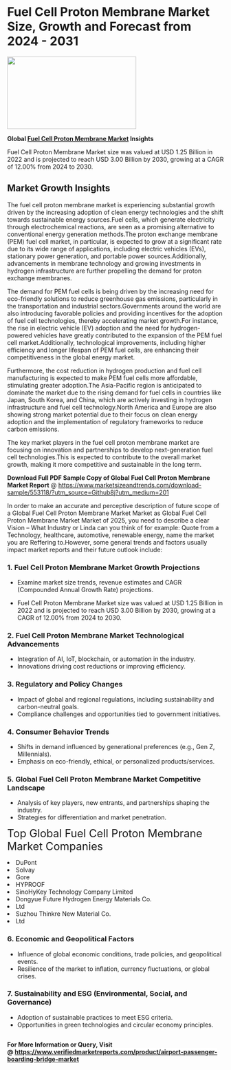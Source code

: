<H1>Fuel Cell Proton Membrane Market Size, Growth and Forecast from 2024 - 2031</H1><img class="aligncenter size-medium wp-image-584254" src="https://thirdeyenews.in/wp-content/uploads/2024/09/Global-Market-Research-300x168.jpeg" alt="" width="300" height="168" /><p><strong>Global&nbsp;<a href="https://www.marketsizeandtrends.com/download-sample/553118/?utm_source=Github8j?utm_medium=201">Fuel Cell Proton Membrane Market</a> Insights</strong></p><p>Fuel Cell Proton Membrane Market size was valued at USD 1.25 Billion in 2022 and is projected to reach USD 3.00 Billion by 2030, growing at a CAGR of 12.00% from 2024 to 2030.</p><p><h2>Market Growth Insights</h2> <p>The fuel cell proton membrane market is experiencing substantial growth driven by the increasing adoption of clean energy technologies and the shift towards sustainable energy sources.Fuel cells, which generate electricity through electrochemical reactions, are seen as a promising alternative to conventional energy generation methods.The proton exchange membrane (PEM) fuel cell market, in particular, is expected to grow at a significant rate due to its wide range of applications, including electric vehicles (EVs), stationary power generation, and portable power sources.Additionally, advancements in membrane technology and growing investments in hydrogen infrastructure are further propelling the demand for proton exchange membranes.</p> <p>The demand for PEM fuel cells is being driven by the increasing need for eco-friendly solutions to reduce greenhouse gas emissions, particularly in the transportation and industrial sectors.Governments around the world are also introducing favorable policies and providing incentives for the adoption of fuel cell technologies, thereby accelerating market growth.For instance, the rise in electric vehicle (EV) adoption and the need for hydrogen-powered vehicles have greatly contributed to the expansion of the PEM fuel cell market.Additionally, technological improvements, including higher efficiency and longer lifespan of PEM fuel cells, are enhancing their competitiveness in the global energy market.</p> <p>Furthermore, the cost reduction in hydrogen production and fuel cell manufacturing is expected to make PEM fuel cells more affordable, stimulating greater adoption.The Asia-Pacific region is anticipated to dominate the market due to the rising demand for fuel cells in countries like Japan, South Korea, and China, which are actively investing in hydrogen infrastructure and fuel cell technology.North America and Europe are also showing strong market potential due to their focus on clean energy adoption and the implementation of regulatory frameworks to reduce carbon emissions.</p> <p>The key market players in the fuel cell proton membrane market are focusing on innovation and partnerships to develop next-generation fuel cell technologies.This is expected to contribute to the overall market growth, making it more competitive and sustainable in the long term.</p> <p><span class=""><strong>Download Full PDF Sample Copy of Global Fuel Cell Proton Membrane Market Report</strong> @ <a href="https://www.marketsizeandtrends.com/download-sample/553118/?utm_source=Github8j?utm_medium=201" target="_blank">https://www.marketsizeandtrends.com/download-sample/553118/?utm_source=Github8j?utm_medium=201</a></span></p><p>In order to make an accurate and perceptive description of future scope of a Global&nbsp;Fuel Cell Proton Membrane Market Market as Global&nbsp;Fuel Cell Proton Membrane Market Market of 2025, you need to describe a clear Vision &ndash; What Industry or Linda can you think of for example: Quote from a Technology, healthcare, automotive, renewable energy, name the market you are Reffering to.However, some general trends and factors usually impact market reports and their future outlook include:</p><h3>1.&nbsp;<strong>Fuel Cell Proton Membrane Market Growth Projections</strong></h3><ul><li>Examine market size trends, revenue estimates and CAGR (Compounded Annual Growth Rate) projections.</li><li><p>Fuel Cell Proton Membrane Market size was valued at USD 1.25 Billion in 2022 and is projected to reach USD 3.00 Billion by 2030, growing at a CAGR of 12.00% from 2024 to 2030.</p></li></ul><h3>2.&nbsp;<strong>Fuel Cell Proton Membrane Market Technological Advancements</strong></h3><ul><li>Integration of AI, IoT, blockchain, or automation in the industry.</li><li>Innovations driving cost reductions or improving efficiency.</li></ul><h3>3.&nbsp;<strong>Regulatory and Policy Changes</strong></h3><ul><li>Impact of global and regional regulations, including sustainability and carbon-neutral goals.</li><li>Compliance challenges and opportunities tied to government initiatives.</li></ul><h3>4.&nbsp;<strong>Consumer Behavior Trends</strong></h3><ul><li>Shifts in demand influenced by generational preferences (e.g., Gen Z, Millennials).</li><li>Emphasis on eco-friendly, ethical, or personalized products/services.</li></ul><h3>5.&nbsp;<strong>Global Fuel Cell Proton Membrane Market Competitive Landscape</strong></h3><ul><li>Analysis of key players, new entrants, and partnerships shaping the industry.</li><li>Strategies for differentiation and market penetration.</li></ul><p data-pm-slice="1 1 []"><span style="color: inherit; font-family: inherit; font-size: 25px;">Top Global Fuel Cell Proton Membrane Market Companies</span></p><div class="" data-test-id=""><p><li>DuPont</li><li> Solvay</li><li> Gore</li><li> HYPROOF</li><li> SinoHyKey Technology Company Limited</li><li> Dongyue Future Hydrogen Energy Materials Co.</li><li> Ltd</li><li> Suzhou Thinkre New Material Co.</li><li> Ltd</li></p></div><h3>6.&nbsp;<strong>Economic and Geopolitical Factors</strong></h3><ul><li>Influence of global economic conditions, trade policies, and geopolitical events.</li><li>Resilience of the market to inflation, currency fluctuations, or global crises.</li></ul><h3>7.&nbsp;<strong>Sustainability and ESG (Environmental, Social, and Governance)</strong></h3><ul><li>Adoption of sustainable practices to meet ESG criteria.</li><li>Opportunities in green technologies and circular economy principles.</li></ul><h2><strong style="font-size: 14px;">For More Information or Query, Visit @&nbsp;</strong><a style="background-color: #ffffff; font-size: 14px;" href="https://www.marketsizeandtrends.com/report/fuel-cell-proton-membrane-market/" target="_blank">https://www.verifiedmarketreports.com/product/airport-passenger-boarding-bridge-market</a></h2>